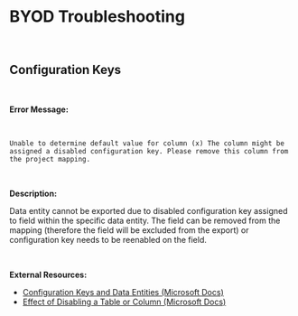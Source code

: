 # BYOD Troubleshooting

<br />

## Configuration Keys

<br />

**Error Message:**

<br />

```
Unable to determine default value for column (x) The column might be assigned a disabled configuration key. Please remove this column from the project mapping.
```

<br />

**Description:**

Data entity cannot be exported due to disabled configuration key assigned to field within the specific data entity. The field can be removed from the mapping (therefore the field will be excluded from the export) or configuration key needs to be reenabled on the field.

<br />

**External Resources:**

- [Configuration Keys and Data Entities (Microsoft Docs)](https://docs.microsoft.com/en-us/dynamics365/fin-ops-core/dev-itpro/data-entities/config-key-entities)
- [Effect of Disabling a Table or Column (Microsoft Docs)](https://docs.microsoft.com/en-us/dynamicsax-2012/developer/effect-of-disabling-a-table-or-column)
